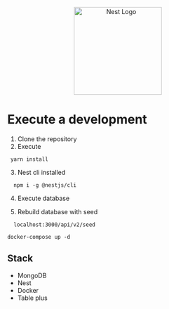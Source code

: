 <p align="center">
  <a href="http://nestjs.com/" target="blank"><img src="https://nestjs.com/img/logo-small.svg" width="200" alt="Nest Logo" /></a>
</p>


# Execute a development

1. Clone the repository
2. Execute
```
 yarn install
```
3. Nest cli installed
```
  npm i -g @nestjs/cli
```
4. Execute database

5. Rebuild database with seed
```
  localhost:3000/api/v2/seed
```

```
docker-compose up -d
```

## Stack 
* MongoDB
* Nest
* Docker
* Table plus